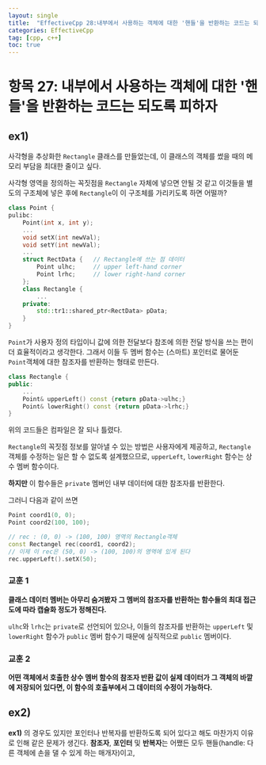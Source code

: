 ```yaml
---
layout: single
title:  "EffectiveCpp 28:내부에서 사용하는 객체에 대한 '핸들'을 반환하는 코드는 되도록 피하자"
categories: EffectiveCpp
tag: [cpp, c++]
toc: true
---
```

# **항목 27: 내부에서 사용하는 객체에 대한 '핸들'을 반환하는 코드는 되도록 피하자**

## **ex1)**
사각형을 추상화한 `Rectangle` 클래스를 만들었는데, 이 클래스의 객체를 썼을 때의 메모리 부담을 최대한 줄이고 싶다.

사각형 영역을 정의하는 꼭짓점을 `Rectangle` 자체에 넣으면 안될 것 같고 이것들을 별도의 구조체에 넣은 후에 `Rectangle`이 이 구조체를 가리키도록 하면 어떨까?

```cpp
class Point {
pulibc:
    Point(int x, int y);
    ...
    void setX(int newVal);
    void setY(int newVal);
    ...
    struct RectData {   // Rectangle에 쓰는 점 데이터
        Point ulhc;     // upper left-hand corner
        Point lrhc;     // lower right-hand corner
    };
    class Rectangle {
        ...
    private:
        std::tr1::shared_ptr<RectData> pData;
    }
}
```
`Point`가 사용자 정의 타입이니 값에 의한 전달보다 참조에 의한 전달 방식을 쓰는 편이 더 효율적이라고 생각한다. 그래서 이들 두 멤버 함수는 (스마트) 포인터로 물어둔 `Point`객체에 대한 참조자를 반환하는 형태로 만든다.
```cpp
class Rectangle {
public:
    ...
    Point& upperLeft() const {return pData->ulhc;}
    Point& lowerRight() const {return pData->lrhc;}
}
```

위의 코드들은 컴파일은 잘 되나 틀렸다. 

`Rectangle`의 꼭짓점 정보를 알아낼 수 있는 방법은 사용자에게 제공하고, `Rectangle` 객체를 수정하는 일은 할 수 없도록 설계했으므로, `upperLeft`, `lowerRight` 함수는 상수 멤버 함수이다.

**하지만** 이 함수들은 `private` 멤버인 내부 데이터에 대한 참조자를 반환한다.

그러니 다음과 같이 쓰면
```cpp
Point coord1(0, 0);
Point coord2(100, 100);

// rec : (0, 0) -> (100, 100) 영역의 Rectangle객체
const Rectangel rec(coord1, coord2);
// 이제 이 rec은 (50, 0) -> (100, 100)의 영역에 있게 된다
rec.upperLeft().setX(50);
```
### **교훈 1**
**클래스 데이터 멤버는 아무리 숨겨봤자 그 멤버의 참조자를 반환하는 함수들의 최대 접근도에 따라 캡슐화 정도가 정해진다.**

`ulhc`와 `lrhc`는 `private`로 선언되어 있으나, 이들의 참조자를 반환하는 `upperLeft` 및 `lowerRight` 함수가 `public` 멤버 함수기 때문에 실직적으로 `public` 멤버이다.

### **교훈 2**
**어떤 객체에서 호출한 상수 멤버 함수의 참조자 반환 값이 실제 데이터가 그 객체의 바깥에 저장되어 있다면, 이 함수의 호출부에서 그 데이터의 수정이 가능하다.**

## **ex2)**
**ex1)** 의 경우도 있지만 포인터나 반복자를 반환하도록 되어 있다고 해도 마찬가지 이유로 인해 같은 문제가 생긴다. **참조자**, **포인터** 및 **반복자**는 어쨌든 모두 핸들(handle: 다른 객체에 손을 댈 수 있게 하는 매개자)이고, 